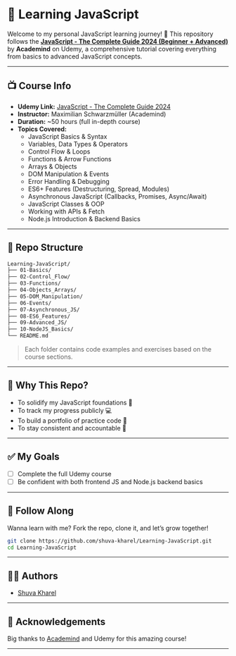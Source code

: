 # 📘 Learning JavaScript

Welcome to my personal JavaScript learning journey! 🚀
This repository follows the **[JavaScript - The Complete Guide 2024 (Beginner + Advanced)](https://www.udemy.com/course/javascript-the-complete-guide-2024-beginner-advanced/)** by **Academind** on Udemy, a comprehensive tutorial covering everything from basics to advanced JavaScript concepts.

---

## 📺 Course Info

- **Udemy Link:** [JavaScript - The Complete Guide 2024](https://www.udemy.com/course/javascript-the-complete-guide-2024-beginner-advanced/)
- **Instructor:** Maximilian Schwarzmüller (Academind)
- **Duration:** ~50 hours (full in-depth course)
- **Topics Covered:**
  - JavaScript Basics & Syntax
  - Variables, Data Types & Operators
  - Control Flow & Loops
  - Functions & Arrow Functions
  - Arrays & Objects
  - DOM Manipulation & Events
  - Error Handling & Debugging
  - ES6+ Features (Destructuring, Spread, Modules)
  - Asynchronous JavaScript (Callbacks, Promises, Async/Await)
  - JavaScript Classes & OOP
  - Working with APIs & Fetch
  - Node.js Introduction & Backend Basics

---

## 📂 Repo Structure

```bash
Learning-JavaScript/
├── 01-Basics/
├── 02-Control_Flow/
├── 03-Functions/
├── 04-Objects_Arrays/
├── 05-DOM_Manipulation/
├── 06-Events/
├── 07-Asynchronous_JS/
├── 08-ES6_Features/
├── 09-Advanced_JS/
├── 10-NodeJS_Basics/
└── README.md
```

> Each folder contains code examples and exercises based on the course sections.

---

## 🧠 Why This Repo?

- To solidify my JavaScript foundations 🧱
- To track my progress publicly 💻
- To build a portfolio of practice code 📁
- To stay consistent and accountable 🧭

---

## ✅ My Goals

- [ ] Complete the full Udemy course
- [ ] Be confident with both frontend JS and Node.js backend basics

---

## 🚀 Follow Along

Wanna learn with me? Fork the repo, clone it, and let’s grow together!

```bash
git clone https://github.com/shuva-kharel/Learning-JavaScript.git
cd Learning-JavaScript
```

---

## 🧑‍💻 Authors

- [Shuva Kharel](https://github.com/shuva-kharel)

---

## 🌟 Acknowledgements

Big thanks to [Academind](https://academind.com/) and Udemy for this amazing course!

---
